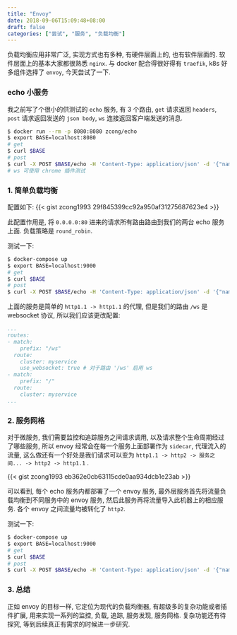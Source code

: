 ```yaml
---
title: "Envoy"
date: 2018-09-06T15:09:48+08:00
draft: false
categories: ["尝试", "服务", "负载均衡"]
---
```


负载均衡应用非常广泛, 实现方式也有多种, 有硬件层面上的, 也有软件层面的. 软件层面上的基本大家都很熟悉 `nginx`. 与 docker 配合得很好得有 `traefik`, k8s 好多组件选择了 `envoy`, 今天尝试了一下.

<!-- more -->

### echo 小服务

我之前写了个很小的供测试的 `echo` 服务, 有 3 个路由, `get` 请求返回 `headers`, `post` 请求返回发送的 `json body`, `ws` 连接返回客户端发送的消息.

```sh
$ docker run --rm -p 8080:8080 zcong/echo
$ export BASE=localhost:8080
# get
$ curl $BASE
# post
$ curl -X POST $BASE/echo -H 'Content-Type: application/json' -d '{"name": "zcong"}'
# ws 可使用 chrome 插件测试
```

### 1. 简单负载均衡

配置如下:
{{< gist zcong1993 29f845399cc92a950af31275687623e4 >}}

此配置作用是, 将 `0.0.0.0:80` 进来的请求所有路由路由到我们的两台 echo 服务上面. 负载策略是 `round_robin`.

测试一下:

```sh
$ docker-compose up
$ export BASE=localhost:9000
# get
$ curl $BASE
# post
$ curl -X POST $BASE/echo -H 'Content-Type: application/json' -d '{"name": "zcong"}'
```

上面的服务是简单的 `http1.1 -> http1.1` 的代理, 但是我们的路由 `/ws` 是 websocket 协议, 所以我们应该更改配置:
```yaml
...
routes:
- match:
    prefix: "/ws"
  route:
    cluster: myservice
    use_websocket: true # 对于路由 '/ws' 启用 ws
- match:
    prefix: "/"
  route:
    cluster: myservice
...
```

### 2. 服务网格

对于微服务, 我们需要监控和追踪服务之间请求调用, 以及请求整个生命周期经过了哪些服务, 所以 envoy 经常会在每一个服务上面部署作为 `sidecar`, 代理流入的流量, 这么做还有一个好处是我们请求可以变为 `http1.1 -> http2 -> 服务之间... -> http2 -> http1.1` .

{{< gist zcong1993 eb362e0cb63115cde0aa934dcb1e23ab >}} 

可以看到, 每个 echo 服务内都部署了一个 envoy 服务, 最外层服务首先将流量负载均衡到不同服务中的 envoy 服务, 然后此服务再将流量导入此机器上的相应服务. 各个 envoy 之间流量均被转化了 `http2`.

测试一下:

```sh
$ docker-compose up
$ export BASE=localhost:9000
# get
$ curl $BASE
# post
$ curl -X POST $BASE/echo -H 'Content-Type: application/json' -d '{"name": "zcong"}'
```

### 3. 总结

正如 envoy 的目标一样, 它定位为现代的负载均衡器, 有超级多的复杂功能或者插件扩展, 用来实现一系列的监控, 负载, 追踪, 服务发现, 服务网格. 复杂功能还有待探究, 等到后续真正有需求的时候进一步研究.